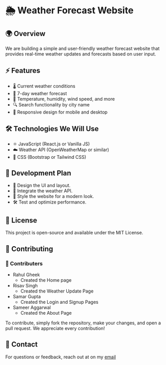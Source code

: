 # 🌦️ Weather Forecast Website

## 🌍 Overview
We are building a simple and user-friendly weather forecast website that provides real-time weather updates and forecasts based on user input.

## ⚡ Features
- 🌡️ Current weather conditions
- 📅 7-day weather forecast
- 💨 Temperature, humidity, wind speed, and more
- 🔍 Search functionality by city name
- 📱 Responsive design for mobile and desktop

## 🛠️ Technologies We Will Use
- ⚛️ JavaScript (React.js or Vanilla JS)
- ☁️ Weather API (OpenWeatherMap or similar)
- 🎨 CSS (Bootstrap or Tailwind CSS)

## 🚀 Development Plan
- 📌 Design the UI and layout.
- 🔧 Integrate the weather API.
- 🎨 Style the website for a modern look.
- 🛠️ Test and optimize performance.

## 📝 License
This project is open-source and available under the MIT License.

## 🤝 Contributing
### 🤝 Contributers
- Rahul Gheek
  - Created the Home page
- Risav Singh
  - Created the Weather Update Page
- Samar Gupta
  - Created the Login and Signup Pages
- Sameer Aggarwal
  - Created the About Page

To contribute, simply fork the repository, make your changes, and open a pull request. We appreciate every contribution!

## 📧 Contact
For questions or feedback, reach out at on my [email](mailto:raghavdixit.work@outlook.com)

